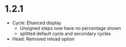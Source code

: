 # **1.2.1**

- Cycle: Ehanced display
  - Unsigned steps now have no percentage shown
  - splitted default cycle and secondary cycles
- Head: Removed reload option
